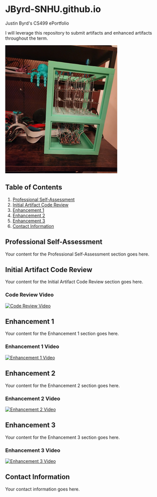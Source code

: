 # JByrd-SNHU.github.io
Justin Byrd's CS499 ePortfolio

I will leverage this repository to submit artifacts and enhanced artifacts throughout the term.

![4x4x4 RGB LED Cube](/Images/LED_Cube.png)

## Table of Contents

1. [Professional Self-Assessment](#professional-self-assessment)
2. [Initial Artifact Code Review](#initial-artifact-code-review)
3. [Enhancement 1](#enhancement-1)
4. [Enhancement 2](#enhancement-2)
5. [Enhancement 3](#enhancement-3)
6. [Contact Information](#contact-information)

## Professional Self-Assessment <a name="professional-self-assessment"></a>

Your content for the Professional Self-Assessment section goes here.

## Initial Artifact Code Review <a name="initial-artifact-code-review"></a>

Your content for the Initial Artifact Code Review section goes here.

### Code Review Video

[![Code Review Video](https://img.youtube.com/vi/PrN7pwSR6RM/0.jpg)](https://www.youtube.com/watch?v=PrN7pwSR6RM)

## Enhancement 1 <a name="enhancement-1"></a>

Your content for the Enhancement 1 section goes here.

### Enhancement 1 Video

[![Enhancement 1 Video](https://img.youtube.com/vi/-KXExONsFV8/0.jpg)](https://www.youtube.com/watch?v=-KXExONsFV8)

## Enhancement 2 <a name="enhancement-2"></a>

Your content for the Enhancement 2 section goes here.

### Enhancement 2 Video

[![Enhancement 2 Video](https://img.youtube.com/vi/M9_ifvqkotE/0.jpg)](https://www.youtube.com/watch?v=M9_ifvqkotE)

## Enhancement 3 <a name="enhancement-3"></a>

Your content for the Enhancement 3 section goes here.

### Enhancement 3 Video

[![Enhancement 3 Video](https://img.youtube.com/vi/LhghKqOzzrc/0.jpg)](https://www.youtube.com/watch?v=LhghKqOzzrc)

## Contact Information <a name="contact-information"></a>

Your contact information goes here.
